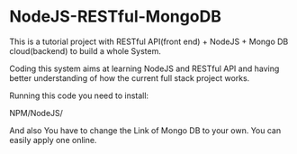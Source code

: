 # NodeJS-RESTful-MongoDB

This is a tutorial project with RESTful API(front end) + NodeJS + Mongo DB cloud(backend) to build a whole System.

Coding this system aims at learning NodeJS and RESTful API and having better understanding of how the current full stack project works.

Running this code you need to install:

NPM/NodeJS/

And also You have to change the Link of Mongo DB to your own. You can easily apply one online.

